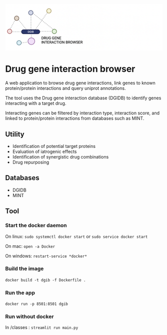 ![alt text](https://github.com/mghezaiel/Drug-gene-interaction-browser/blob/master/Banner.png)
# Drug gene interaction browser 

A web application to browse drug gene interactions, link genes to known protein/protein interactions and query uniprot annotations. 

The tool uses the Drug gene interaction database (DGIDB) to identify genes interacting with a target drug. 

Interacting genes can be filtered by interaction type, interaction score, and linked to protein/protein interactions from databases such as MINT. 

## Utility
- Identification of potential target proteins
- Evaluation of iatrogenic effects
- Identification of synergistic drug combinations 
- Drug repurposing

## Databases
- DGIDB 
- MINT 

## Tool 

### Start the docker daemon 

On linux: 
	```
	sudo systemctl docker start
	```
	or
	```
	sudo service docker start
	```
	
On mac: ```
	open -a Docker 
	```
	
On windows:
	```
	restart-service *docker*
	```

### Build the image 

```docker build -t dgib -f Dockerfile .```

### Run the app 
```docker run -p 8501:8501 dgib```

### Run without docker 
In /classes : ```streamlit run main.py```

